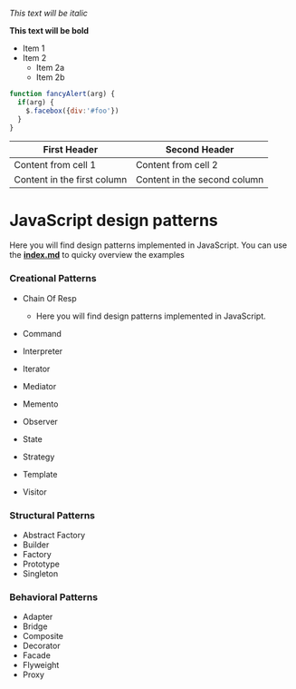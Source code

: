 
*This text will be italic*

**This text will be bold**

* Item 1
* Item 2
  * Item 2a
  * Item 2b

```javascript
function fancyAlert(arg) {
  if(arg) {
    $.facebox({div:'#foo'})
  }
}
```

First Header | Second Header
------------ | -------------
Content from cell 1 | Content from cell 2
Content in the first column | Content in the second column




# JavaScript design patterns 

Here you will find design patterns implemented in JavaScript. 
You can use the [**index.md**](docs/index.md) to quicky overview the examples

### Creational Patterns

* Chain Of Resp
  * Here you will find design patterns implemented in JavaScript. 

* Command
* Interpreter
* Iterator
* Mediator
* Memento
* Observer
* State
* Strategy
* Template
* Visitor


### Structural Patterns

* Abstract Factory
* Builder
* Factory
* Prototype
* Singleton

### Behavioral Patterns

* Adapter
* Bridge
* Composite
* Decorator
* Facade
* Flyweight
* Proxy